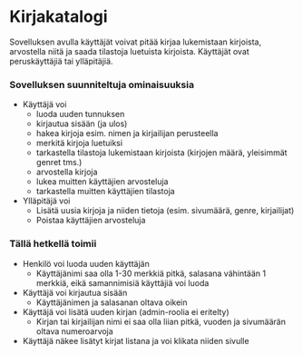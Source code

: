 # Kirjakatalogi

Sovelluksen avulla käyttäjät voivat pitää kirjaa lukemistaan kirjoista, arvostella niitä ja saada tilastoja luetuista kirjoista. Käyttäjät ovat peruskäyttäjiä tai ylläpitäjiä.

### Sovelluksen suunniteltuja ominaisuuksia
+ Käyttäjä voi
  + luoda uuden tunnuksen
  + kirjautua sisään (ja ulos)
  + hakea kirjoja esim. nimen ja kirjailijan perusteella
  + merkitä kirjoja luetuiksi
  + tarkastella tilastoja lukemistaan kirjoista (kirjojen määrä, yleisimmät genret tms.)
  + arvostella kirjoja
  + lukea muitten käyttäjien arvosteluja
  + tarkastella muitten käyttäjien tilastoja
+ Ylläpitäjä voi
  + Lisätä uusia kirjoja ja niiden tietoja (esim. sivumäärä, genre, kirjailijat)
  + Poistaa käyttäjien arvosteluja

### Tällä hetkellä toimii
+ Henkilö voi luoda uuden käyttäjän
  + Käyttäjänimi saa olla 1-30 merkkiä pitkä, salasana vähintään 1 merkkiä, eikä samannimisiä käyttäjiä voi luoda
+ Käyttäjä voi kirjautua sisään
  + Käyttäjänimen ja salasanan oltava oikein
+ Käyttäjä voi lisätä uuden kirjan (admin-roolia ei eritelty)
  + Kirjan tai kirjailijan nimi ei saa olla liian pitkä, vuoden ja sivumäärän oltava numeroarvoja
+ Käyttäjä näkee lisätyt kirjat listana ja voi klikata niiden sivulle
